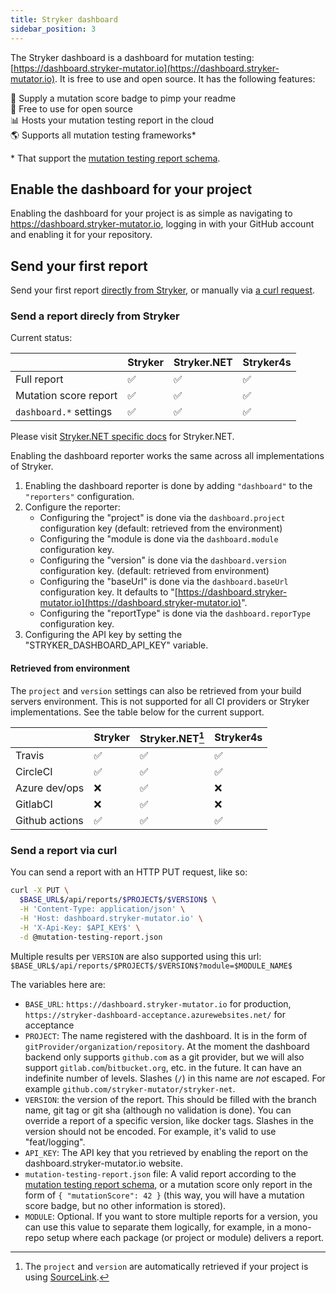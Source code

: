 ```yaml
---
title: Stryker dashboard
sidebar_position: 3
---
```


The Stryker dashboard is a dashboard for mutation testing: [https://dashboard.stryker-mutator.io](https://dashboard.stryker-mutator.io). It is free to use and open source. It has the following features:

🥇 Supply a mutation score badge to pimp your readme  
🤑 Free to use for open source  
📊 Hosts your mutation testing report in the cloud  
🌎 Supports all mutation testing frameworks\*

\* That support the [mutation testing report schema](https://github.com/stryker-mutator/mutation-testing-elements/tree/master/packages/report-schema).

## Enable the dashboard for your project

Enabling the dashboard for your project is as simple as navigating to https://dashboard.stryker-mutator.io, logging in with your GitHub account and enabling it for your repository.

## Send your first report

Send your first report [directly from Stryker](#send-a-report-direcly-from-Stryker), or manually via [a curl request](#send-a-report-via-curl).

### Send a report direcly from Stryker

Current status:

|                        | Stryker | Stryker.NET | Stryker4s |
| ---------------------- | ------- | ----------- | --------- |
| Full report            | ✅      | ✅          | ✅        |
| Mutation score report  | ✅      | ✅          | ✅        |
| `dashboard.*` settings | ✅      | ✅          | ✅        |

Please visit [Stryker.NET specific docs](https://github.com/stryker-mutator/stryker-net/blob/master/docs/reporters.md#dashboard-reporter) for Stryker.NET.

Enabling the dashboard reporter works the same across all implementations of Stryker.

1. Enabling the dashboard reporter is done by adding `"dashboard"` to the `"reporters"` configuration.
2. Configure the reporter:
   - Configuring the "project" is done via the `dashboard.project` configuration key (default: retrieved from the environment)
   - Configuring the "module is done via the `dashboard.module` configuration key.
   - Configuring the "version" is done via the `dashboard.version` configuration key. (default: retrieved from environment)
   - Configuring the "baseUrl" is done via the `dashboard.baseUrl` configuration key. It defaults to "[https://dashboard.stryker-mutator.io](https://dashboard.stryker-mutator.io)".
   - Configuring the "reportType" is done via the `dashboard.reporType` configuration key.
3. Configuring the API key by setting the "STRYKER_DASHBOARD_API_KEY" variable.

#### Retrieved from environment

The `project` and `version` settings can also be retrieved from your build servers environment. This is not supported for all CI providers or Stryker implementations. See the table below for the current support.

|                | Stryker | Stryker.NET[^1] | Stryker4s |
| -------------- | ------- | --------------- | --------- |
| Travis         | ✅      | ✅              | ✅        |
| CircleCI       | ✅      | ✅              | ✅        |
| Azure dev/ops  | ❌      | ✅              | ❌        |
| GitlabCI       | ❌      | ✅              | ❌        |
| Github actions | ✅      | ✅              | ✅        |

[^1]: The `project` and `version` are automatically retrieved if your project is using [SourceLink](https://github.com/dotnet/sourcelink).

### Send a report via curl

You can send a report with an HTTP PUT request, like so:

```sh
curl -X PUT \
  $BASE_URL$/api/reports/$PROJECT$/$VERSION$ \
  -H 'Content-Type: application/json' \
  -H 'Host: dashboard.stryker-mutator.io' \
  -H 'X-Api-Key: $API_KEY$' \
  -d @mutation-testing-report.json
```

Multiple results per `VERSION` are also supported using this url: `$BASE_URL$/api/reports/$PROJECT$/$VERSION$?module=$MODULE_NAME$`

The variables here are:

- `BASE_URL`: `https://dashboard.stryker-mutator.io` for production, `https://stryker-dashboard-acceptance.azurewebsites.net/` for acceptance
- `PROJECT`: The name registered with the dashboard. It is in the form of `gitProvider/organization/repository`. At the moment the dashboard backend only supports `github.com` as a git provider, but we will also support `gitlab.com`/`bitbucket.org`, etc. in the future. It can have an indefinite number of levels. Slashes (`/`) in this name are _not_ escaped. For example `github.com/stryker-mutator/stryker-net`.
- `VERSION`: the version of the report. This should be filled with the branch name, git tag or git sha (although no validation is done). You can override a report of a specific version, like docker tags. Slashes in the version should not be encoded. For example, it's valid to use "feat/logging".
- `API_KEY`: The API key that you retrieved by enabling the report on the dashboard.stryker-mutator.io website.
- `mutation-testing-report.json` file: A valid report according to the [mutation testing report schema](https://github.com/stryker-mutator/mutation-testing-elements/tree/master/packages/report-schema), or a mutation score only report in the form of `{ "mutationScore": 42 }` (this way, you will have a mutation score badge, but no other information is stored).
- `MODULE`: Optional. If you want to store multiple reports for a version, you can use this value to separate them logically, for example, in a mono-repo setup where each package (or project or module) delivers a report.
